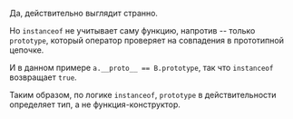 Да, действительно выглядит странно.

Но `instanceof` не учитывает саму функцию, напротив -- только `prototype`, который оператор проверяет на совпадения в прототипной цепочке.

И в данном примере `a.__proto__ == B.prototype`, так что `instanceof` возвращает `true`.

Таким образом, по логике `instanceof`, `prototype` в действительности определяет тип, а не функция-конструктор.
